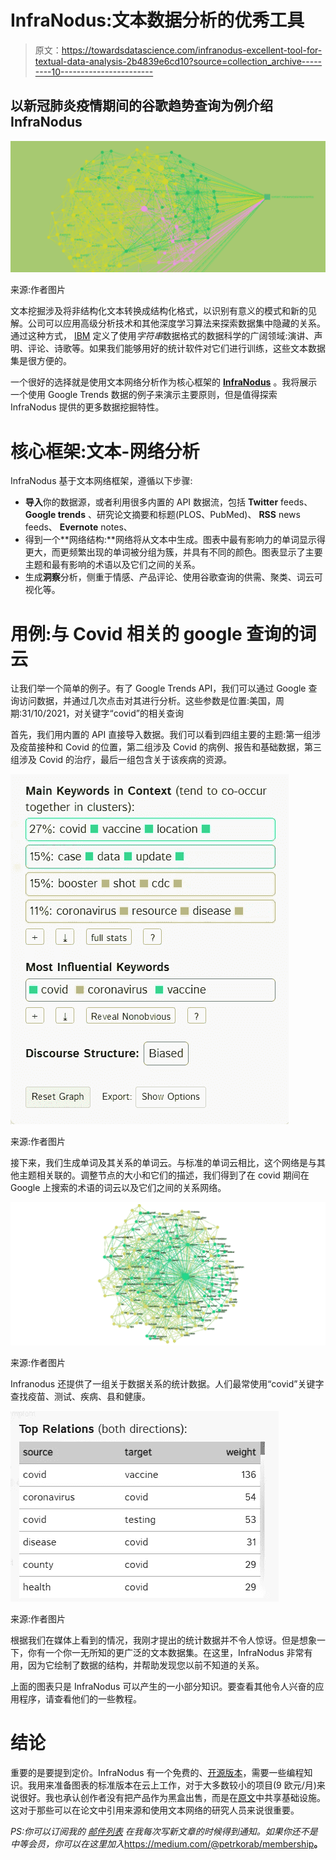 # InfraNodus:文本数据分析的优秀工具

> 原文：<https://towardsdatascience.com/infranodus-excellent-tool-for-textual-data-analysis-2b4839e6cd10?source=collection_archive---------10----------------------->

## 以新冠肺炎疫情期间的谷歌趋势查询为例介绍 InfraNodus

![](img/b9003372ffcae67e8614346f6045162e.png)

来源:作者图片

文本挖掘涉及将非结构化文本转换成结构化格式，以识别有意义的模式和新的见解。公司可以应用高级分析技术和其他深度学习算法来探索数据集中隐藏的关系。通过这种方式， [IBM](https://www.ibm.com/cloud/learn/text-mining) 定义了使用*字符串*数据格式的数据科学的广阔领域:演讲、声明、评论、诗歌等。如果我们能够用好的统计软件对它们进行训练，这些文本数据集是很方便的。

一个很好的选择就是使用文本网络分析作为核心框架的 [**InfraNodus**](https://infranodus.com/) 。我将展示一个使用 Google Trends 数据的例子来演示主要原则，但是值得探索 InfraNodus 提供的更多数据挖掘特性。

# **核心框架:文本-网络分析**

InfraNodus 基于文本网络框架，遵循以下步骤:

*   **导入**你的数据源，或者利用很多内置的 API 数据流，包括 **Twitter** feeds、 **Google trends** 、研究论文摘要和标题(PLOS、PubMed)、 **RSS** news feeds、 **Evernote** notes、
*   得到一个**网络结构:**网络将从文本中生成。图表中最有影响力的单词显示得更大，而更频繁出现的单词被分组为簇，并具有不同的颜色。图表显示了主要主题和最有影响的术语以及它们之间的关系。
*   生成**洞察**分析，侧重于情感、产品评论、使用谷歌查询的供需、聚类、词云可视化等。

# 用例:与 Covid 相关的 google 查询的词云

让我们举一个简单的例子。有了 Google Trends API，我们可以通过 Google 查询访问数据，并通过几次点击对其进行分析。这些参数是位置:美国，周期:31/10/2021，对关键字“covid”的相关查询

首先，我们用内置的 API 直接导入数据。我们可以看到四组主要的主题:第一组涉及疫苗接种和 Covid 的位置，第二组涉及 Covid 的病例、报告和基础数据，第三组涉及 Covid 的治疗，最后一组包含关于该疾病的资源。

![](img/a5cef6b41183fd20d5ad66e1aa891a2c.png)

来源:作者图片

接下来，我们生成单词及其关系的单词云。与标准的单词云相比，这个网络是与其他主题相关联的。调整节点的大小和它们的描述，我们得到了在 covid 期间在 Google 上搜索的术语的词云以及它们之间的关系网络。

![](img/9c6199a4d107470e1be35f95055e09f5.png)

来源:作者图片

Infranodus 还提供了一组关于数据关系的统计数据。人们最常使用“covid”关键字查找疫苗、测试、疾病、县和健康。

![](img/832de852b2d5830466b1a291b8642834.png)

来源:作者图片

根据我们在媒体上看到的情况，我刚才提出的统计数据并不令人惊讶。但是想象一下，你有一个你一无所知的更广泛的文本数据集。在这里，InfraNodus 非常有用，因为它绘制了数据的结构，并帮助发现您以前不知道的关系。

上面的图表只是 InfraNodus 可以产生的一小部分知识。要查看其他令人兴奋的应用程序，请查看他们的一些教程。

# 结论

重要的是要提到定价。InfraNodus 有一个免费的、[开源版本](https://github.com/noduslabs/infranodus)，需要一些编程知识。我用来准备图表的标准版本在云上工作，对于大多数较小的项目(9 欧元/月)来说很好。我也承认创作者没有把产品作为黑盒出售，而是在[原文](https://noduslabs.com/wp-content/uploads/2019/06/InfraNodus-Paranyushkin-WWW19-Conference.pdf)中共享基础设施。这对于那些可以在论文中引用来源和使用文本网络的研究人员来说很重要。

*PS:你可以订阅我的* [*邮件列表*](https://medium.com/subscribe/@petrkorab) *在我每次写新文章的时候得到通知。如果你还不是中等会员，你可以在这里加入*<https://medium.com/@petrkorab/membership>**。**